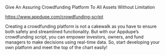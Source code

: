 Give An Assuring Crowdfunding Platform To All Assets Without Limitation

https://www.appdupe.com/crowdfunding-script

Creating a crowdfunding platform is not a cakewalk as you have to ensure both safety and streamlined functionality. But with our Appdupe’s crowdfunding script, you can empower investors, owners, and fund managers to make decisions using real-time data. So, start developing your own platform and meet the top of the chart easily!
